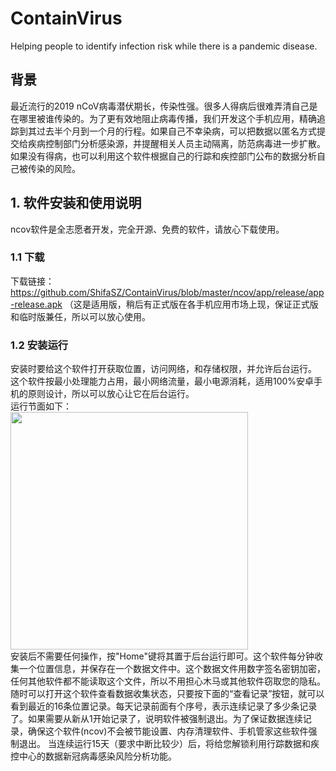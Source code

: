 # ContainVirus
Helping people to identify infection risk while there is a pandemic disease.

## 背景
最近流行的2019 nCoV病毒潜伏期长，传染性强。很多人得病后很难弄清自己是在哪里被谁传染的。为了更有效地阻止病毒传播，我们开发这个手机应用，精确追踪到其过去半个月到一个月的行程。如果自己不幸染病，可以把数据以匿名方式提交给疾病控制部门分析感染源，并提醒相关人员主动隔离，防范病毒进一步扩散。如果没有得病，也可以利用这个软件根据自己的行踪和疾控部门公布的数据分析自己被传染的风险。

## 1. 软件安装和使用说明
ncov软件是全志愿者开发，完全开源、免费的软件，请放心下载使用。
### 1.1 下载
下载链接：https://github.com/ShifaSZ/ContainVirus/blob/master/ncov/app/release/app-release.apk
（这是适用版，稍后有正式版在各手机应用市场上现，保证正式版和临时版兼任，所以可以放心使用。

### 1.2 安装运行
安装时要给这个软件打开获取位置，访问网络，和存储权限，并允许后台运行。<br/>
这个软件按最小处理能力占用，最小网络流量，最小电源消耗，适用100%安卓手机的原则设计，所以可以放心让它在后台运行。<br/>
运行节面如下：<br/>
<img src="https://user-images.githubusercontent.com/33550059/73868681-e6fc5b80-4816-11ea-8d7e-310ee2471d4e.png" width="380">
<br/>安装后不需要任何操作，按"Home"键将其置于后台运行即可。这个软件每分钟收集一个位置信息，并保存在一个数据文件中。这个数据文件用数字签名密钥加密，任何其他软件都不能读取这个文件，所以不用担心木马或其他软件窃取您的隐私。<br/>
随时可以打开这个软件查看数据收集状态，只要按下面的“查看记录”按钮，就可以看到最近的16条位置记录。每天记录前面有个序号，表示连续记录了多少条记录了。如果需要从新从1开始记录了，说明软件被强制退出。为了保证数据连续记录，确保这个软件(ncov)不会被节能设置、内存清理软件、手机管家这些软件强制退出。
当连续运行15天（要求中断比较少）后，将给您解锁利用行踪数据和疾控中心的数据新冠病毒感染风险分析功能。
